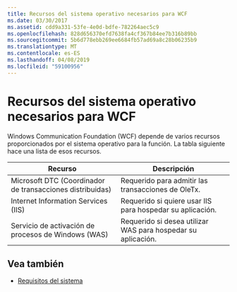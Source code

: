 ```yaml
---
title: Recursos del sistema operativo necesarios para WCF
ms.date: 03/30/2017
ms.assetid: cdd9a331-53fe-4e0d-bdfe-782264aec5c9
ms.openlocfilehash: 828d656370efd7638fa4cf367b84ee7b316b89bb
ms.sourcegitcommit: 5b6d778ebb269ee6684fb57ad69a8c28b06235b9
ms.translationtype: MT
ms.contentlocale: es-ES
ms.lasthandoff: 04/08/2019
ms.locfileid: "59100956"
---
```

# <a name="operating-system-resources-required-by-wcf"></a>Recursos del sistema operativo necesarios para WCF
Windows Communication Foundation (WCF) depende de varios recursos proporcionados por el sistema operativo para la función. La tabla siguiente hace una lista de esos recursos.  
  
|Recurso|Descripción|  
|--------------|-----------------|  
|Microsoft DTC (Coordinador de transacciones distribuidas) |Requerido para admitir las transacciones de OleTx.|  
|Internet Information Services (IIS)|Requerido si quiere usar IIS para hospedar su aplicación.|  
|Servicio de activación de procesos de Windows (WAS)|Requerido si desea utilizar WAS para hospedar su aplicación.|  
  
## <a name="see-also"></a>Vea también

- [Requisitos del sistema](../../../docs/framework/wcf/wcf-system-requirements.md)
